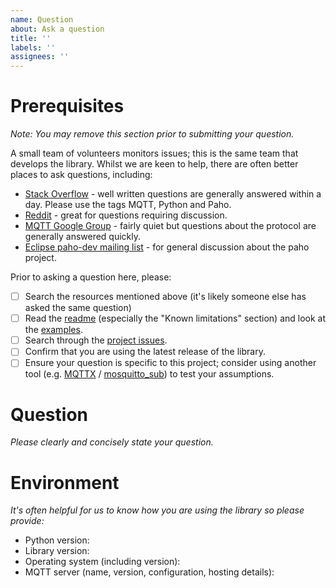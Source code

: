 ```yaml
---
name: Question
about: Ask a question
title: ''
labels: ''
assignees: ''
---
```


# Prerequisites

*Note: You may remove this section prior to submitting your question.*

A small team of volunteers monitors issues; this is the same team that develops the library. Whilst we are keen to help,
there are often better places to ask questions, including:

- [Stack Overflow](https://stackoverflow.com/questions/tagged/mqtt) - well written questions are generally answered 
within a day. Please use the tags MQTT, Python and Paho.
- [Reddit](https://www.reddit.com/r/MQTT/) - great for questions requiring discussion.
- [MQTT Google Group](https://groups.google.com/g/mqtt) - fairly quiet but questions about the protocol are generally answered quickly.
- [Eclipse paho-dev mailing list](https://dev.eclipse.org/mailman/listinfo/paho-dev) - for general discussion about the paho project.

Prior to asking a question here, please:

- [ ] Search the resources mentioned above (it's likely someone else has asked the same question)
- [ ] Read the [readme](https://github.com/eclipse/paho.mqtt.python/blob/master/README.rst) (especially the
"Known limitations" section) and look at the [examples](https://github.com/eclipse/paho.mqtt.python/tree/master/examples).
- [ ] Search through the [project issues](https://github.com/eclipse/paho.mqtt.python/issues).
- [ ] Confirm that you are using the latest release of the library.
- [ ] Ensure your question is specific to this project; consider using another tool (e.g. [MQTTX](https://mqttx.app/) / [mosquitto_sub](https://mosquitto.org/man/mosquitto_sub-1.html))
to test your assumptions.

# Question

*Please clearly and concisely state your question.*


# Environment
*It's often helpful for us to know how you are using the library so please provide:*

* Python version:
* Library version:
* Operating system (including version):
* MQTT server (name, version, configuration, hosting details):